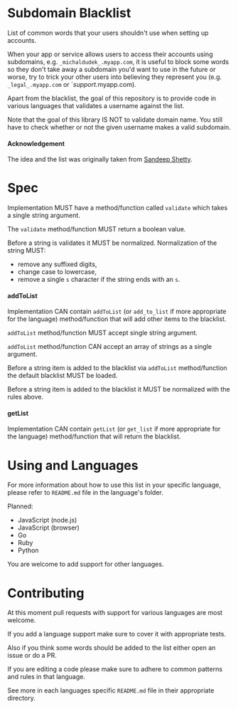 Subdomain Blacklist
===================

List of common words that your users shouldn't use when setting up accounts.

When your app or service allows users to access their accounts using subdomains, e.g. `_michaldudek_.myapp.com`,
it is useful to block some words so they don't take away a subdomain you'd want to use in the future
or worse, try to trick your other users into believing they represent you (e.g. `_legal_.myapp.com` or
`_support_.myapp.com).

Apart from the blacklist, the goal of this repository is to provide code in various languages
that validates a username against the list.

Note that the goal of this library IS NOT to validate domain name. You still have to check whether or not
the given username makes a valid subdomain.

#### Acknowledgement

The idea and the list was originally taken from [Sandeep Shetty](https://github.com/sandeepshetty/subdomain-blacklist).

# Spec

Implementation MUST have a method/function called `validate` which takes a single string argument.

The `validate` method/function MUST return a boolean value.

Before a string is validates it MUST be normalized. Normalization of the string MUST:

- remove any suffixed digits,
- change case to lowercase,
- remove a single `s` character if the string ends with an `s`.

#### addToList

Implementation CAN contain `addToList` (or `add_to_list` if more appropriate for the language) method/function
that will add other items to the blacklist.

`addToList` method/function MUST accept single string argument.

`addToList` method/function CAN accept an array of strings as a single argument.

Before a string item is added to the blacklist via `addToList` method/function the default blacklist MUST be loaded.

Before a string item is added to the blacklist it MUST be normalized with the rules above.

#### getList

Implementation CAN contain `getList` (or `get_list` if more appropriate for the language) method/function
that will return the blacklist.

# Using and Languages

For more information about how to use this list in your specific language, please refer to `README.md` file
in the language's folder.


Planned:

- JavaScript (node.js)
- JavaScript (browser)
- Go
- Ruby
- Python

You are welcome to add support for other languages.

# Contributing

At this moment pull requests with support for various languages are most welcome.

If you add a language support make sure to cover it with appropriate tests.

Also if you think some words should be added to the list either open an issue or do a PR.

If you are editing a code please make sure to adhere to common patterns and rules in that language.

See more in each languages specific `README.md` file in their appropriate directory.